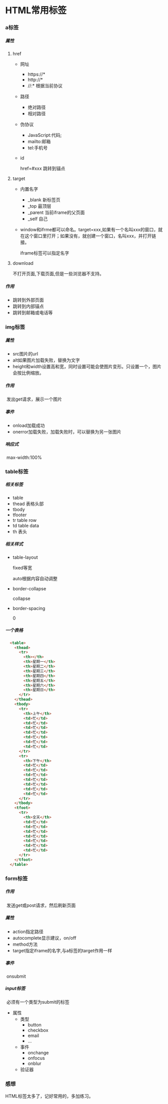 # HTML常用标签

### a标签

##### 属性

1. href

   * 网址
     * https://*
     * http://*
     * //:*   根据当前协议

   * 路径

     * 绝对路径
     * 相对路径

   * 伪协议

     * JavaScript:代码;
     * mailto:邮箱
     * tel:手机号

   * id

     href=#xxx   跳转到锚点

2. target

   * 内置名字

     * _blank  新标签页
     * _top  最顶层
     * _parent  当前iframe的父页面
     * _self  自己

   * window和ifrme都可以命名。target=xxx,如果有一个名叫xxx的窗口，就在这个窗口里打开；如果没有，就创建一个窗口，名叫xxx，并打开链接。

     iframe标签可以指定名字

3. download

   不打开页面,下载页面,但是一些浏览器不支持。

##### 作用

* 跳转到外部页面
* 跳转到内部锚点
* 跳转到邮箱或电话等

### img标签

##### 属性

* src图片的url
* alt如果图片加载失败，替换为文字
* height和width设置高和宽，同时设置可能会使图片变形。只设置一个，图片会按比例缩放。

##### 作用

​	发出get请求，展示一个图片

##### 事件

* onload加载成功
* onerror加载失败，加载失败时，可以替换为另一张图片

##### 响应式

​	max-width:100%

### table标签

##### 相关标签

* table
* thead 表格头部
* tbody
* tfooter
* tr table row
* td table data
* th 表头

##### 相关样式

* table-layout

  fixed等宽

  auto根据内容自动调整

* border-collapse

  collapse

* border-spacing

  0

##### 一个表格

```html
  <table>
    <thead>
      <tr>
        <th></th>
        <th>星期一</th>
        <th>星期二</th>
        <th>星期三</th>
        <th>星期四</th>
        <th>星期五</th>
        <th>星期六</th>
        <th>星期日</th>
      </tr>
    </thead>
    <tbody>
      <tr>
        <th>上午</th>
        <td>忙</td>
        <td>忙</td>
        <td>忙</td>
        <td>忙</td>
        <td>忙</td>
        <td>忙</td>
        <td>忙</td>
      </tr>
      <tr>
        <th>下午</th>
        <td>忙</td>
        <td>忙</td>
        <td>忙</td>
        <td>忙</td>
        <td>忙</td>
        <td>忙</td>
        <td>忙</td>
      </tr>
    </tbody>
    <tfoot>
      <tr>
        <th>全天</th>
        <td>忙</td>
        <td>忙</td>
        <td>忙</td>
        <td>忙</td>
        <td>忙</td>
        <td>忙</td>
        <td>忙</td>
      </tr>
    </tfoot>
  </table>
```



### form标签

##### 作用

​	发送get或post请求，然后刷新页面

##### 属性

* action指定路径
* autocomplete显示建议，on/off
* method方法
* target指定iframe的名字,与a标签的target作用一样

##### 事件

​	onsubmit

##### input标签

​	必须有一个类型为submit的标签

* 属性
  * 类型
    * button
    * checkbox
    * email
    * ...
  * 事件
    * onchange
    * onfocus
    * onblur
  * 验证器

### 感想

HTML标签太多了，记好常用的，多加练习。


